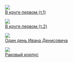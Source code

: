 ![](/books/prose_classic/Александр%20Исаевич%20Солженицын/В%20круге%20первом%20(т.1).jpg)  
[В круге первом (т.1)](/books/prose_classic/Александр%20Исаевич%20Солженицын/В%20круге%20первом%20(т.1))

![](/books/prose_classic/Александр%20Исаевич%20Солженицын/В%20круге%20первом%20(т.2).jpg)  
[В круге первом (т.2)](/books/prose_classic/Александр%20Исаевич%20Солженицын/В%20круге%20первом%20(т.2))

![](/books/prose_classic/Александр%20Исаевич%20Солженицын/Один%20день%20Ивана%20Денисовича.jpg)  
[Один день Ивана Денисовича](/books/prose_classic/Александр%20Исаевич%20Солженицын/Один%20день%20Ивана%20Денисовича)

![](/books/prose_classic/Александр%20Исаевич%20Солженицын/Раковый%20корпус.jpg)  
[Раковый корпус](/books/prose_classic/Александр%20Исаевич%20Солженицын/Раковый%20корпус)
